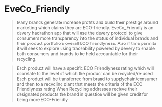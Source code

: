 # EveCo_Friendly


> Many brands generate increase profits and build their prestige around marketing which claims they are ECO-friendly.
> EveCo_Friendly is an devery hackathon app that will use the devery protocol to give consumers more transparency into the status
> of individual brands and their product portfolio's overall ECO friendlyness. Also if time permits it will seek to explore using traceability powered by devery to enable both consumers and brands to be held accountable for their recycling.

> Each product will have a specific ECO Friendlyness rating which will coorelate to the level of which the product can be recycled/re-used
> Each product will be transferred from brand to supplychain/consumer and then to a recycling plant that meets the criteria of the ECO Friendlyness rating
> When Recycling addresses recieve their designated products the brand in question will be given credit for being more ECO-Friendly

